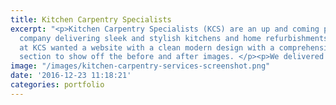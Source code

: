 ```yaml
---
title: Kitchen Carpentry Specialists
excerpt: "<p>Kitchen Carpentry Specialists (KCS) are an up and coming property maintenance
  company delivering sleek and stylish kitchens and home refurbishments. </p><p>Ross
  at KCS wanted a website with a clean modern design with a comprehensive portfolio
  section to show off the before and after images. </p><p>We delivered on all fronts</p>"
image: "/images/kitchen-carpentry-services-screenshot.png"
date: '2016-12-23 11:18:21'
categories: portfolio
---
```


